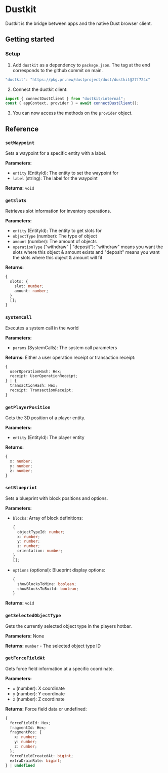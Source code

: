 # Dustkit

Dustkit is the bridge between apps and the native Dust browser client.

## Getting started

### Setup

1. Add `dustkit` as a dependency to `package.json`. The tag at the end corresponds to the github commit on main.

```typescript
"dustkit": "https://pkg.pr.new/dustproject/dust/dustkit@27f724c"
```

2. Connect the dustkit client:

```typescript
import { connectDustClient } from "dustkit/internal";
const { appContext, provider } = await connectDustClient();
```

3. You can now access the methods on the `provider` object.

## Reference

### `setWaypoint`

Sets a waypoint for a specific entity with a label.

**Parameters:**

- `entity` (EntityId): The entity to set the waypoint for
- `label` (string): The label for the waypoint

**Returns:** `void`

### `getSlots`

Retrieves slot information for inventory operations.

**Parameters:**

- `entity` (EntityId): The entity to get slots for
- `objectType` (number): The type of object
- `amount` (number): The amount of objects
- `operationType` ("withdraw" | "deposit"): "withdraw" means you want the slots where this object & amount exists and "deposit" means you want the slots where this object & amount will fit

**Returns:**

```typescript
{
  slots: {
    slot: number;
    amount: number;
  }
  [];
}
```

### `systemCall`

Executes a system call in the world

**Parameters:**

- `params` (SystemCalls): The system call parameters

**Returns:** Either a user operation receipt or transaction receipt:

```typescript
{
  userOperationHash: Hex;
  receipt: UserOperationReceipt;
} | {
  transactionHash: Hex;
  receipt: TransactionReceipt;
}
```

### `getPlayerPosition`

Gets the 3D position of a player entity.

**Parameters:**

- `entity` (EntityId): The player entity

**Returns:**

```typescript
{
  x: number;
  y: number;
  z: number;
}
```

### `setBlueprint`

Sets a blueprint with block positions and options.

**Parameters:**

- `blocks`: Array of block definitions:
  ```typescript
  {
    objectTypeId: number;
    x: number;
    y: number;
    z: number;
    orientation: number;
  }
  [];
  ```
- `options` (optional): Blueprint display options:
  ```typescript
  {
    showBlocksToMine: boolean;
    showBlocksToBuild: boolean;
  }
  ```

**Returns:** `void`

### `getSelectedObjectType`

Gets the currently selected object type in the players hotbar.

**Parameters:** None

**Returns:** `number` - The selected object type ID

### `getForceFieldAt`

Gets force field information at a specific coordinate.

**Parameters:**

- `x` (number): X coordinate
- `y` (number): Y coordinate
- `z` (number): Z coordinate

**Returns:** Force field data or undefined:

```typescript
{
  forceFieldId: Hex;
  fragmentId: Hex;
  fragmentPos: {
    x: number;
    y: number;
    z: number;
  };
  forceFieldCreatedAt: bigint;
  extraDrainRate: bigint;
} | undefined
```
